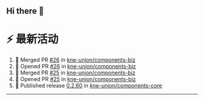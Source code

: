 ## Hi there 👋

<!--

**Here are some ideas to get you started:**

🙋‍♀️ A short introduction - what is your organization all about?
🌈 Contribution guidelines - how can the community get involved?
👩‍💻 Useful resources - where can the community find your docs? Is there anything else the community should know?
🍿 Fun facts - what does your team eat for breakfast?
🧙 Remember, you can do mighty things with the power of [Markdown](https://docs.github.com/github/writing-on-github/getting-started-with-writing-and-formatting-on-github/basic-writing-and-formatting-syntax)
-->


# ⚡ 最新活动

<!--START_SECTION:activity-->
1. 🎉 Merged PR [#26](https://github.com/kne-union/components-biz/pull/26) in [kne-union/components-biz](https://github.com/kne-union/components-biz)
2. 💪 Opened PR [#26](https://github.com/kne-union/components-biz/pull/26) in [kne-union/components-biz](https://github.com/kne-union/components-biz)
3. 🎉 Merged PR [#25](https://github.com/kne-union/components-biz/pull/25) in [kne-union/components-biz](https://github.com/kne-union/components-biz)
4. 💪 Opened PR [#25](https://github.com/kne-union/components-biz/pull/25) in [kne-union/components-biz](https://github.com/kne-union/components-biz)
5. 🚀 Published release [0.2.60](https://github.com/kne-union/components-core/releases/tag/0.2.60) in [kne-union/components-core](https://github.com/kne-union/components-core)
<!--END_SECTION:activity-->

---
